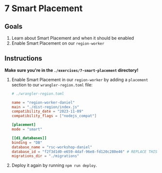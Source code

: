 # 7 Smart Placement

## Goals

1. Learn about Smart Placement and when it should be enabled
1. Enable Smart Placement on our `region-worker`

## Instructions

**Make sure you're in the `./exercises/7-smart-placement` directory!**

1.  Enable Smart Placement in our `region-worker` by adding a `placement` section to our `wrangler-region.toml` file:

    ```toml
    # ./wrangler-region.toml

    name = "region-worker-daniel"
    main = "./dist-region/index.js"
    compatibility_date = "2023-11-09"
    compatibility_flags = ["nodejs_compat"]

    [placement]
    mode = "smart"

    [[d1_databases]]
    binding = "DB"
    database_name = "rsc-workshop-daniel"
    database_id = "f2f3d1d0-e659-4daf-96e8-fd120c280e46" # REPLACE THIS WITH YOUR ID!
    migrations_dir = "./migrations"

    ```

1.  Deploy it again by running `npm run deploy`.
